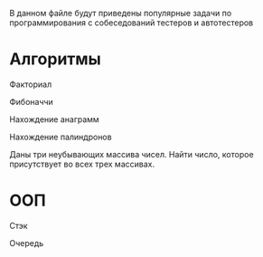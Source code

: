 В данном файле будут приведены популярные задачи по программирования с собеседований тестеров и автотестеров

# Алгоритмы
Факториал

Фибоначчи

Нахождение анаграмм

Нахождение палиндронов

Даны три неубывающих массива чисел. Найти число, которое присутствует во всех трех массивах.

# ООП

Стэк

Очередь



